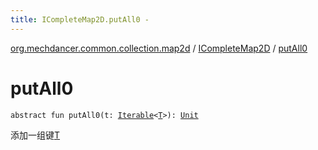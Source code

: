 ```yaml
---
title: ICompleteMap2D.putAll0 - 
---
```


[org.mechdancer.common.collection.map2d](../index.html) / [ICompleteMap2D](index.html) / [putAll0](./put-all0.html)

# putAll0

`abstract fun putAll0(t: `[`Iterable`](https://kotlinlang.org/api/latest/jvm/stdlib/kotlin.collections/-iterable/index.html)`<`[`T`](index.html#T)`>): `[`Unit`](https://kotlinlang.org/api/latest/jvm/stdlib/kotlin/-unit/index.html)

添加一组键[T](index.html#T)

